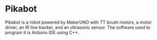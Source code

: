 # Pikabot
Pikabot is a robot powered by MakerUNO with TT brush motors, a motor driver, an IR line tracker, and an ultrasonic sensor.
The software used to program it is Arduino IDE using C++.
